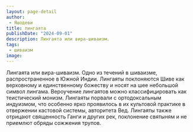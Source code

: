 ```yaml
---
layout: page-detail
author:
 - Яшодеви
title: лингаята
publishDate: "2024-09-01"
description: Лингаята или вира-шиваизм.
tags:
 - шиваизм
image: 
---
```


Лингаята или вира-шиваизм.
Одно из течений в шиваизме, распространенное в Южной Индии. Лингаяты поклоняются Шиве как верховному и единственному божеству и носят на шее небольшой символ лингама. Вероучение лингаятов можно классифицировать как теистический монизм. Лингаяты порвали с ортодоксальным индуизмом, что особенно ярко проявилось в их культовой практике в отвержении кастовой системы, авторитета Вед. Лингаяты также отрицают священность Ганги и других рек, поклонение святыням и не приемлют обряды сожжения трупов.&nbsp;

